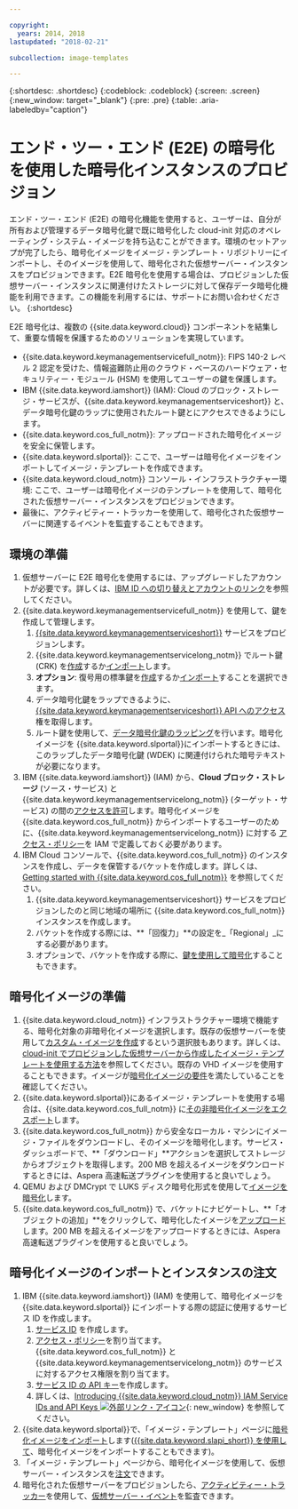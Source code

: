 ```yaml
---

copyright:
  years: 2014, 2018
lastupdated: "2018-02-21"

subcollection: image-templates

---
```


{:shortdesc: .shortdesc}
{:codeblock: .codeblock}
{:screen: .screen}
{:new_window: target="_blank"}
{:pre: .pre}
{:table: .aria-labeledby="caption"}


# エンド・ツー・エンド (E2E) の暗号化を使用した暗号化インスタンスのプロビジョン

エンド・ツー・エンド (E2E) の暗号化機能を使用すると、ユーザーは、自分が所有および管理するデータ暗号化鍵で既に暗号化した cloud-init 対応のオペレーティング・システム・イメージを持ち込むことができます。環境のセットアップが完了したら、暗号化イメージをイメージ・テンプレート・リポジトリーにインポートし、そのイメージを使用して、暗号化された仮想サーバー・インスタンスをプロビジョンできます。E2E 暗号化を使用する場合は、プロビジョンした仮想サーバー・インスタンスに関連付けたストレージに対して保存データ暗号化機能を利用できます。この機能を利用するには、サポートにお問い合わせください。
{:shortdesc}

E2E 暗号化は、複数の {{site.data.keyword.cloud}} コンポーネントを結集して、重要な情報を保護するためのソリューションを実現しています。

* {{site.data.keyword.keymanagementservicefull_notm}}: FIPS 140-2 レベル 2 認定を受けた、情報盗難防止用のクラウド・ベースのハードウェア・セキュリティー・モジュール (HSM) を使用してユーザーの鍵を保護します。
* IBM {{site.data.keyword.iamshort}} (IAM): Cloud のブロック・ストレージ・サービスが、{{site.data.keyword.keymanagementserviceshort}} と、データ暗号化鍵のラップに使用されたルート鍵とにアクセスできるようにします。
* {{site.data.keyword.cos_full_notm}}: アップロードされた暗号化イメージを安全に保管します。
* {{site.data.keyword.slportal}}: ここで、ユーザーは暗号化イメージをインポートしてイメージ・テンプレートを作成できます。
* {{site.data.keyword.cloud_notm}} コンソール・インフラストラクチャー環境: ここで、ユーザーは暗号化イメージのテンプレートを使用して、暗号化された仮想サーバー・インスタンスをプロビジョンできます。
* 最後に、アクティビティー・トラッカーを使用して、暗号化された仮想サーバーに関連するイベントを監査することもできます。

## 環境の準備

1. 仮想サーバーに E2E 暗号化を使用するには、アップグレードしたアカウントが必要です。詳しくは、[IBM ID への切り替えとアカウントのリンク](/docs/account?topic=account-unifyingaccounts)を参照してください。
2. {{site.data.keyword.keymanagementservicefull_notm}} を使用して、鍵を作成して管理します。
      1. [{{site.data.keyword.keymanagementserviceshort}}](/docs/services/key-protect?topic=key-protect-provision#provision) サービスをプロビジョンします。
      2. {{site.data.keyword.keymanagementservicelong_notm}} でルート鍵 (CRK) を[作成](/docs/services/key-protect?topic=key-protect-create-root-keys#create-root-keys)するか[インポート](/docs/services/key-protect?topic=key-protect-import-root-keys#import-root-keys)します。
      3. **オプション**: 復号用の標準鍵を[作成](/docs/services/key-protect?topic=key-protect-create-standard-keys#create-standard-keys)するか[インポート](/docs/services/key-protect?topic=key-protect-import-standard-keys#import-standard-keys)することを選択できます。
      4. データ暗号化鍵をラップできるように、[{{site.data.keyword.keymanagementserviceshort}} API へのアクセス](/docs/services/key-protect?topic=key-protect-set-up-api#set-up-api)権を取得します。
      5. ルート鍵を使用して、[データ暗号化鍵のラッピング](/docs/services/key-protect?topic=key-protect-wrap-keys#wrap-keys)を行います。暗号化イメージを {{site.data.keyword.slportal}}にインポートするときには、このラップしたデータ暗号化鍵 (WDEK) に関連付けられた暗号テキストが必要になります。
3. IBM {{site.data.keyword.iamshort}} (IAM) から、**Cloud ブロック・ストレージ** (ソース・サービス) と {{site.data.keyword.keymanagementservicelong_notm}} (ターゲット・サービス) の間の[アクセスを許可](/docs/iam?topic=iam-serviceauth#create-an-authorization)します。暗号化イメージを {{site.data.keyword.cos_full_notm}} からインポートするユーザーのために、{{site.data.keyword.keymanagementservicelong_notm}} に対する [アクセス・ポリシー](/docs/iam?topic=iam-userroles)を IAM で定義しておく必要があります。
4. IBM Cloud コンソールで、{{site.data.keyword.cos_full_notm}} のインスタンスを作成し、データを保管するバケットを作成します。詳しくは、[Getting started with {{site.data.keyword.cos_full_notm}}](/docs/services/cloud-object-storage?topic=cloud-object-storage-getting-started-console-#getting-started-console-) を参照してください。
      1. {{site.data.keyword.keymanagementserviceshort}} サービスをプロビジョンしたのと同じ地域の場所に {{site.data.keyword.cos_full_notm}} インスタンスを作成します。
      2. バケットを作成する際には、**「回復力」**の設定を_「Regional」_にする必要があります。
      3. オプションで、バケットを作成する際に、[鍵を使用して暗号化](/docs/services/cloud-object-storage/basics?topic=cloud-object-storage-manage-encryption#sse-kp)することもできます。   

## 暗号化イメージの準備

1. {{site.data.keyword.cloud_notm}} インフラストラクチャー環境で機能する、暗号化対象の非暗号化イメージを選択します。既存の仮想サーバーを使用して[カスタム・イメージを作成](/docs/infrastructure/image-templates?topic=image-templates-creating-an-image-template)するという選択肢もあります。詳しくは、[cloud-init でプロビジョンした仮想サーバーから作成したイメージ・テンプレートを使用する方法](/docs/infrastructure/image-templates?topic=image-templates-provisioning-with-a-cloud-init-enabled-image#work-with-a-standard-image-created-from-a-cloud-init-provisioned-virtual-server)を参照してください。既存の VHD イメージを使用することもできます。イメージが[暗号化イメージの要件](/docs/infrastructure/image-templates?topic=image-templates-creating-an-encrypted-image#encrypted-image-reqs)を満たしていることを確認してください。
2. {{site.data.keyword.slportal}}にあるイメージ・テンプレートを使用する場合は、{{site.data.keyword.cos_full_notm}} に[その非暗号化イメージをエクスポート](/docs/infrastructure/image-templates?topic=image-templates-exporting-to-ibm-cos)します。
3. {{site.data.keyword.cos_full_notm}} から安全なローカル・マシンにイメージ・ファイルをダウンロードし、そのイメージを暗号化します。サービス・ダッシュボードで、**「ダウンロード」**アクションを選択してストレージからオブジェクトを取得します。200 MB を超えるイメージをダウンロードするときには、Aspera 高速転送プラグインを使用すると良いでしょう。
4. QEMU および DMCrypt で LUKS ディスク暗号化形式を使用して[イメージを暗号化](/docs/infrastructure/image-templates?topic=image-templates-creating-an-encrypted-image#luks-disk-encryption)します。
5. {{site.data.keyword.cos_full_notm}} で、バケットにナビゲートし、**「オブジェクトの追加」**をクリックして、暗号化したイメージを[アップロード](/docs/services/cloud-object-storage/basics?topic=cloud-object-storage-upload-data#uploading-data)します。200 MB を超えるイメージをアップロードするときには、Aspera 高速転送プラグインを使用すると良いでしょう。

## 暗号化イメージのインポートとインスタンスの注文

1. IBM {{site.data.keyword.iamshort}} (IAM) を使用して、暗号化イメージを {{site.data.keyword.slportal}} にインポートする際の認証に使用するサービス ID を作成します。
      1. [サービス ID](/docs/iam?topic=iam-serviceids#serviceids) を作成します。
      2. [アクセス・ポリシー](/docs/iam?topic=iam-serviceidpolicy#serviceidpolicy)を割り当てます。{{site.data.keyword.cos_full_notm}} と {{site.data.keyword.keymanagementservicelong_notm}} のサービスに対するアクセス権限を割り当てます。
      3. [サービス ID の API キー](/docs/iam?topic=iam-serviceidapikeys#creating-an-api-key-for-a-service-id)を作成します。
      4. 詳しくは、[Introducing {{site.data.keyword.cloud_notm}} IAM Service IDs and API Keys ![外部リンク・アイコン](../../icons/launch-glyph.svg "外部リンク・アイコン")](https://www.ibm.com/blogs/bluemix/2017/10/introducing-ibm-cloud-iam-service-ids-api-keys/){: new_window} を参照してください。
2. {{site.data.keyword.slportal}}で、「イメージ・テンプレート」ページに[暗号化イメージをインポート](/docs/infrastructure/image-templates?topic=image-templates-preparing-and-importing-images#import-icos)します([{{site.data.keyword.slapi_short}} を使用して](/docs/infrastructure/image-templates?topic=image-templates-importing-an-encrypted-image-by-using-the-softlayer-api)、暗号化イメージをインポートすることもできます)。
3. 「イメージ・テンプレート」ページから、暗号化イメージを使用して、仮想サーバー・インスタンスを[注文](/docs/infrastructure/image-templates?topic=image-templates-ordering-an-instance-from-an-image-template)できます。
4. 暗号化された仮想サーバーをプロビジョンしたら、[アクティビティー・トラッカー](/docs/services/cloud-activity-tracker?topic=cloud-activity-tracker-activity_tracker_ov)を使用して、[仮想サーバー・イベント](/docs/vsi?topic=virtual-servers-at_events#at_events)を監査できます。
